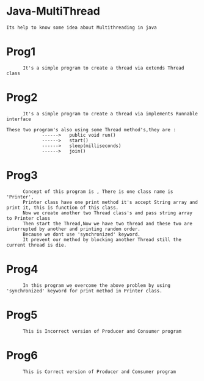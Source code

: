 # Java-MultiThread
    
    Its help to know some idea about Multithreading in java
    
   # Prog1
          It's a simple program to create a thread via extends Thread class
    
   # Prog2
          It's a simple program to create a thread via implements Runnable interface
    
    These two program's also using some Thread method's,they are : 
                 ------>   public void run()
                 ------>   start()
                 ------>   sleep(milliseconds)
                 ------>   join()
   # Prog3
          Concept of this program is , There is one class name is 'Printer',
          Printer class have one print method it's accept String array and print it, this is function of this class.
          Now we create another two Thread class's and pass string array to Printer class
          Then start the Thread,Now we have two thread and these two are interrupted by another and printing random order.
          Because we dont use 'synchronized' keyword.
          It prevent our method by blocking another Thread still the current thread is die.
             
   # Prog4
          In this program we overcome the above problem by using 'synchronized' keyword for print method in Printer class.
    
   # Prog5
          This is Incorrect version of Producer and Consumer program
          
   # Prog6
          This is Correct version of Producer and Consumer program
